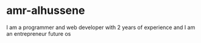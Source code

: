 # amr-alhussene
I am a programmer and web developer with 2 years of experience and I am an entrepreneur  future os
